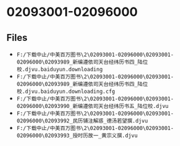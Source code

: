 # 02093001-02096000

## Files

- `F:/下载中止/中美百万图书\2\02093001-02096000\02093001-02096000\02093989_新编遵依司天台经纬历书四_陆位校.djvu.baiduyun.downloading`
- `F:/下载中止/中美百万图书\2\02093001-02096000\02093001-02096000\02093989_新编遵依司天台经纬历书四_陆位校.djvu.baiduyun.downloading.cfg`
- `F:/下载中止/中美百万图书\2\02093001-02096000\02093001-02096000\02093990_新编遵依司天台经纬历书五_陆位校.djvu`
- `F:/下载中止/中美百万图书\2\02093001-02096000\02093001-02096000\02093992_民历铺注解惑_德汤若望撰.djvu`
- `F:/下载中止/中美百万图书\2\02093001-02096000\02093001-02096000\02093993_授时历故一_黄宗义撰.djvu`
